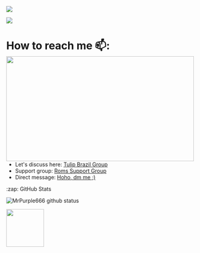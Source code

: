 



<p align="center">

<a href="https://github.com/MrPurple666"> <img src="https://img.shields.io/badge/-Github-000?style=flat&logo=Github&logoColor=dark" /></a>

<a href="https://github.com/MrPurple666/repositories"> <img src="https://img.shields.io/badge/last%20modified-today-brightgreen" /></a>


 

 # How to reach me 📫: <img align="left" width="498" height="278" src="https://media1.tenor.com/images/d77bfa0dc23814e831296cf41f83927c/tenor.gif?itemid=4986698.gifraw=true">

- Let's discuss here: <a href="https://t.me/rn6p_brasil"> Tulip Brazil Group</a>
- Support group: <a href="https://t.me/bliss_tulip"> Roms Support Group</a>
- Direct message: <a href="https://t.me/Mr_Purple_666"> Hoho, dm me ;)</a> 

<summary>:zap: GitHub Stats</summary>

![MrPurple666 github status](https://github-readme-stats.vercel.app/api?username=MrPurple666&show_icons=true&count_private=true&hide_border=false&title_color=8e35c1&icon_color=8e35c1&bg_color=000000&text_color=ffffff&include_all_commits=true&count_private=true)

<img src="https://64.media.tumblr.com/tumblr_mdyicdFlIb1qfqgb9o1_500.gif" width="100" height="100">
